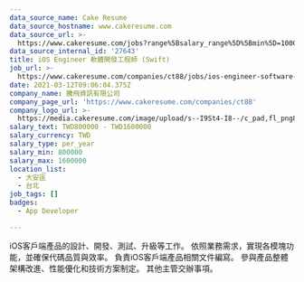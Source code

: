 ```yaml
---
data_source_name: Cake Resume
data_source_hostname: www.cakeresume.com
data_source_url: >-
  https://www.cakeresume.com/jobs?range%5Bsalary_range%5D%5Bmin%5D=1000000&refinementLis[…]&refinementList%5Bprofession%5D%5B1%5D=tech_ios-development
data_source_internal_id: '27643'
title: iOS Engineer 軟體開發工程師 (Swift)
job_url: >-
  https://www.cakeresume.com/companies/ct88/jobs/ios-engineer-software-development-engineer-swift
date: 2021-03-12T09:06:04.375Z
company_name: 騰飛資訊有限公司
company_page_url: 'https://www.cakeresume.com/companies/ct88'
company_logo_url: >-
  https://media.cakeresume.com/image/upload/s--I9St4-I8--/c_pad,fl_png8,h_200,w_200/v1617270177/wjlkjnsxvwo4ihgyapx3.png
salary_text: TWD800000 - TWD1600000
salary_currency: TWD
salary_type: per_year
salary_min: 800000
salary_max: 1600000
location_list:
  - 大安區
  - 台北
job_tags: []
badges:
  - App Developer

---
```


iOS客戶端產品的設計、開發、測試、升級等工作。 依照業務需求，實現各模塊功能，並確保代碼品質與效率。 負責iOS客戶端產品相關文件編寫。 參與產品整體架構改進、性能優化和技術方案制定。 其他主管交辦事項。
